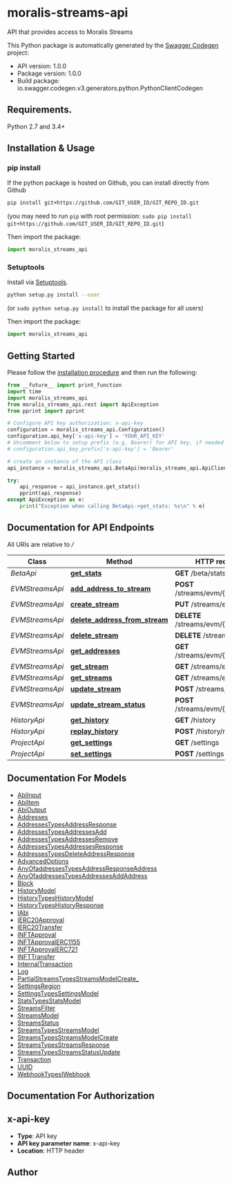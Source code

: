 # moralis-streams-api
API that provides access to Moralis Streams

This Python package is automatically generated by the [Swagger Codegen](https://github.com/swagger-api/swagger-codegen) project:

- API version: 1.0.0
- Package version: 1.0.0
- Build package: io.swagger.codegen.v3.generators.python.PythonClientCodegen

## Requirements.

Python 2.7 and 3.4+

## Installation & Usage
### pip install

If the python package is hosted on Github, you can install directly from Github

```sh
pip install git+https://github.com/GIT_USER_ID/GIT_REPO_ID.git
```
(you may need to run `pip` with root permission: `sudo pip install git+https://github.com/GIT_USER_ID/GIT_REPO_ID.git`)

Then import the package:
```python
import moralis_streams_api 
```

### Setuptools

Install via [Setuptools](http://pypi.python.org/pypi/setuptools).

```sh
python setup.py install --user
```
(or `sudo python setup.py install` to install the package for all users)

Then import the package:
```python
import moralis_streams_api
```

## Getting Started

Please follow the [installation procedure](#installation--usage) and then run the following:

```python
from __future__ import print_function
import time
import moralis_streams_api
from moralis_streams_api.rest import ApiException
from pprint import pprint

# Configure API key authorization: x-api-key
configuration = moralis_streams_api.Configuration()
configuration.api_key['x-api-key'] = 'YOUR_API_KEY'
# Uncomment below to setup prefix (e.g. Bearer) for API key, if needed
# configuration.api_key_prefix['x-api-key'] = 'Bearer'

# create an instance of the API class
api_instance = moralis_streams_api.BetaApi(moralis_streams_api.ApiClient(configuration))

try:
    api_response = api_instance.get_stats()
    pprint(api_response)
except ApiException as e:
    print("Exception when calling BetaApi->get_stats: %s\n" % e)
```

## Documentation for API Endpoints

All URIs are relative to */*

Class | Method | HTTP request | Description
------------ | ------------- | ------------- | -------------
*BetaApi* | [**get_stats**](docs/BetaApi.md#get_stats) | **GET** /beta/stats | 
*EVMStreamsApi* | [**add_address_to_stream**](docs/EVMStreamsApi.md#add_address_to_stream) | **POST** /streams/evm/{id}/address | 
*EVMStreamsApi* | [**create_stream**](docs/EVMStreamsApi.md#create_stream) | **PUT** /streams/evm | 
*EVMStreamsApi* | [**delete_address_from_stream**](docs/EVMStreamsApi.md#delete_address_from_stream) | **DELETE** /streams/evm/{id}/address | 
*EVMStreamsApi* | [**delete_stream**](docs/EVMStreamsApi.md#delete_stream) | **DELETE** /streams/evm/{id} | 
*EVMStreamsApi* | [**get_addresses**](docs/EVMStreamsApi.md#get_addresses) | **GET** /streams/evm/{id}/address | 
*EVMStreamsApi* | [**get_stream**](docs/EVMStreamsApi.md#get_stream) | **GET** /streams/evm/{id} | 
*EVMStreamsApi* | [**get_streams**](docs/EVMStreamsApi.md#get_streams) | **GET** /streams/evm | 
*EVMStreamsApi* | [**update_stream**](docs/EVMStreamsApi.md#update_stream) | **POST** /streams/evm/{id} | 
*EVMStreamsApi* | [**update_stream_status**](docs/EVMStreamsApi.md#update_stream_status) | **POST** /streams/evm/{id}/status | 
*HistoryApi* | [**get_history**](docs/HistoryApi.md#get_history) | **GET** /history | 
*HistoryApi* | [**replay_history**](docs/HistoryApi.md#replay_history) | **POST** /history/replay/{id} | 
*ProjectApi* | [**get_settings**](docs/ProjectApi.md#get_settings) | **GET** /settings | 
*ProjectApi* | [**set_settings**](docs/ProjectApi.md#set_settings) | **POST** /settings | 

## Documentation For Models

 - [AbiInput](docs/AbiInput.md)
 - [AbiItem](docs/AbiItem.md)
 - [AbiOutput](docs/AbiOutput.md)
 - [Addresses](docs/Addresses.md)
 - [AddressesTypesAddressResponse](docs/AddressesTypesAddressResponse.md)
 - [AddressesTypesAddressesAdd](docs/AddressesTypesAddressesAdd.md)
 - [AddressesTypesAddressesRemove](docs/AddressesTypesAddressesRemove.md)
 - [AddressesTypesAddressesResponse](docs/AddressesTypesAddressesResponse.md)
 - [AddressesTypesDeleteAddressResponse](docs/AddressesTypesDeleteAddressResponse.md)
 - [AdvancedOptions](docs/AdvancedOptions.md)
 - [AnyOfaddressesTypesAddressResponseAddress](docs/AnyOfaddressesTypesAddressResponseAddress.md)
 - [AnyOfaddressesTypesAddressesAddAddress](docs/AnyOfaddressesTypesAddressesAddAddress.md)
 - [Block](docs/Block.md)
 - [HistoryModel](docs/HistoryModel.md)
 - [HistoryTypesHistoryModel](docs/HistoryTypesHistoryModel.md)
 - [HistoryTypesHistoryResponse](docs/HistoryTypesHistoryResponse.md)
 - [IAbi](docs/IAbi.md)
 - [IERC20Approval](docs/IERC20Approval.md)
 - [IERC20Transfer](docs/IERC20Transfer.md)
 - [INFTApproval](docs/INFTApproval.md)
 - [INFTApprovalERC1155](docs/INFTApprovalERC1155.md)
 - [INFTApprovalERC721](docs/INFTApprovalERC721.md)
 - [INFTTransfer](docs/INFTTransfer.md)
 - [InternalTransaction](docs/InternalTransaction.md)
 - [Log](docs/Log.md)
 - [PartialStreamsTypesStreamsModelCreate_](docs/PartialStreamsTypesStreamsModelCreate_.md)
 - [SettingsRegion](docs/SettingsRegion.md)
 - [SettingsTypesSettingsModel](docs/SettingsTypesSettingsModel.md)
 - [StatsTypesStatsModel](docs/StatsTypesStatsModel.md)
 - [StreamsFilter](docs/StreamsFilter.md)
 - [StreamsModel](docs/StreamsModel.md)
 - [StreamsStatus](docs/StreamsStatus.md)
 - [StreamsTypesStreamsModel](docs/StreamsTypesStreamsModel.md)
 - [StreamsTypesStreamsModelCreate](docs/StreamsTypesStreamsModelCreate.md)
 - [StreamsTypesStreamsResponse](docs/StreamsTypesStreamsResponse.md)
 - [StreamsTypesStreamsStatusUpdate](docs/StreamsTypesStreamsStatusUpdate.md)
 - [Transaction](docs/Transaction.md)
 - [UUID](docs/UUID.md)
 - [WebhookTypesIWebhook](docs/WebhookTypesIWebhook.md)

## Documentation For Authorization


## x-api-key

- **Type**: API key
- **API key parameter name**: x-api-key
- **Location**: HTTP header


## Author



